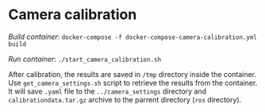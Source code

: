 # Camera calibration

*Build container*: `docker-compose -f docker-compose-camera-calibration.yml build`

*Run container*: `./start_camera_calibration.sh`

After calibration, the results are saved in `/tmp` directory inside the container.
Use `get_camera_settings.sh` script to retrieve the results from the container.
It will save `.yaml` file to the `../camera_settings` directory and `calibrationdata.tar.gz` archive to the parrent directory (`ros` directory).
